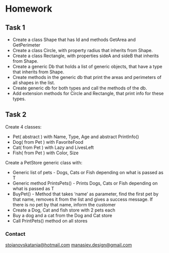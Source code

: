 # Homework

## Task 1

* Create a class Shape that has Id and methods GetArea and GetPerimeter
* Create a class Circle, with property radius that inherits from Shape.
* Create a class Rectangle, with properties sideA and sideB that inherits from Shape.
* Create a generic Db that holds a list of generic objects, that have a type that inherits from Shape.
* Create methods in the generic db that print the areas and perimeters of all shapes in the list.
* Create generic db for both types and call the methods of the db.
* Add extension methods for Circle and Rectangle, that print info for these types.

## Task 2
Create 4 classes:
* Pet( abstract ) with Name, Type, Age and abstract PrintInfo()
* Dog( from Pet ) with FavoriteFood
* Cat( from Pet ) with Lazy and LivesLeft
* Fish( from Pet ) with Color, Size

Create a PetStore generic class with:
* Generic list of pets - Dogs, Cats or Fish depending on what is passed as T
* Generic method PrintsPets() - Prints Dogs, Cats or Fish depending on what is passed as T
* BuyPet() - Method that takes ‘name’ as parameter, find the first pet by that name, removes it from the list and gives a success message. If there is no pet by that name, inform the customer
* Create a Dog, Cat and fish store with 2 pets each
* Buy a dog and a cat from the Dog and Cat store
* Call PrintPets() method on all stores


### Contact
stojanovskatanja@hotmail.com
manasiev.design@gmail.com
